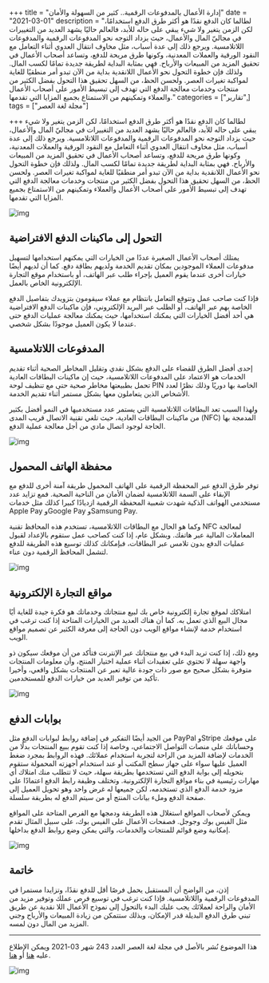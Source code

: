 +++
title = "إدارة اﻷعمال بالمدفوعات الرقمية.. كثير من السهولة واﻷمان"
date = "2021-03-01"
description = "لطالما كان الدفع نقدًا هو أكثر طرق الدفع استخدامًا، لكن الزمن يتغير ولا شيء يبقي على حاله للأبد، فالعالم حاليًا يشهد العديد من التغييرات في مجاليّ المال والأعمال، حيث يزداد التوجه نحو المدفوعات الرقمية والمدفوعات اللاتلامسية. ويرجع ذلك إلى عدة أسباب، مثل مخاوف انتقال العدوي أثناء التعامل مع النقود الورقية والعملات المعدنية، وكونها طرق مريحة للدفع، وتساعد أصحاب الأعمال في تحقيق المزيد من المبيعات والأرباح. فهي بمثابة البداية لطريقة جديدة تمامًا لكسب المال. ولذلك فإن خطوة التحول نحو الأعمال اللانقدية بداية من الآن تبدو أمر منطقيًا للغاية لمواكبة تغيرات العصر. ولحسن الحظ، من السهل تحقيق هذا التحول بفضل الكثير من منتجات وخدمات معالجة الدفع التي تهدف إلى تبسيط الأمور على أصحاب الأعمال والعملاء وتمكينهم من الاستمتاع بجميع المزايا التي تقدمها."
categories = ["تقارير",]
tags = ["مجلة لغة العصر"]

+++
لطالما كان الدفع نقدًا هو أكثر طرق الدفع استخدامًا، لكن الزمن يتغير ولا شيء يبقي على حاله للأبد، فالعالم حاليًا يشهد العديد من التغييرات في مجاليّ المال والأعمال، حيث يزداد التوجه نحو المدفوعات الرقمية والمدفوعات اللاتلامسية. ويرجع ذلك إلى عدة أسباب، مثل مخاوف انتقال العدوي أثناء التعامل مع النقود الورقية والعملات المعدنية، وكونها طرق مريحة للدفع، وتساعد أصحاب الأعمال في تحقيق المزيد من المبيعات والأرباح. فهي بمثابة البداية لطريقة جديدة تمامًا لكسب المال. ولذلك فإن خطوة التحول نحو الأعمال اللانقدية بداية من الآن تبدو أمر منطقيًا للغاية لمواكبة تغيرات العصر. ولحسن الحظ، من السهل تحقيق هذا التحول بفضل الكثير من منتجات وخدمات معالجة الدفع التي تهدف إلى تبسيط الأمور على أصحاب الأعمال والعملاء وتمكينهم من الاستمتاع بجميع المزايا التي تقدمها.

![img](thumbnail-0.webp)

## التحول إلى ماكينات الدفع الافتراضية

يمتلك أصحاب الأعمال الصغيرة عددًا من الخيارات التي يمكنهم استخدامها لتسهيل مدفوعات العملاء الموجودين بمكان تقديم الخدمة ولديهم بطاقة دفع. كما أن لديهم أيضًا خيارات أخرى عندما يقوم العميل بإجراء طلب عبر الهاتف، أو باستخدام موقع التجارة الإلكترونية الخاص بالعمل.

فإذا كنت صاحب عمل وتتوقع التعامل بانتظام مع عملاء سيقومون بتزويدك بتفاصيل الدفع الخاصة بهم عبر الهاتف، أو الطلب عبر البريد الإلكتروني، فإن ماكينات الدفع الافتراضية هي أحد أفضل الخيارات التي يمكنك استخدامها، حيث يمكنك معالجة عمليات الدفع حتى عندما لا يكون العميل موجودًا بشكل شخصي.

## المدفوعات اللاتلامسية 

إحدى أفضل الطرق للقضاء على الدفع بشكل نقدي وتقليل المخاطر الصحية أثناء تقديم الخدمات هو الاعتماد على المدفوعات اللاتلامسية، حيث إن ماكينات البطاقات العادية تحمل بطبيعتها مخاطر صحية حتى مع تنظيف لوحة PIN الخاصة بها دوريًا وذلك نظرًا لعدد الأشخاص الذين يتعاملون معها بشكل مستمر أثناء تقديم الخدمة.

ولهذا السبب تعد البطاقات اللاتلامسية التي يستمر عدد مستخدميها في النمو أفضل بكثير من ماكينات البطاقات العادية، حيث تلغي تقنية الاتصال قريب المدى (NFC) المدمجة بها الحاجة لوجود اتصال مادي من أجل معالجة عملية الدفع.

![img](images/Contactless.webp)

## محفظة الهاتف المحمول

توفر طرق الدفع عبر المحفظة الرقمية على الهاتف المحمول طريقة آمنة أخرى للدفع مع الإبقاء على السمة اللاتلامسية لضمان الأمان من الناحية الصحية. فمع تزايد عدد مستخدمي الهواتف الذكية شهدت شعبية المحفظة الرقمية ازديادًا كبيرا كذلك مثل خدمات Apple Pay وGoogle Pay وSamsung Pay.

وكما هو الحال مع البطاقات اللاتلامسية، تستخدم هذه المحافظ تقنية NFC لمعالجة المعاملات المالية عبر هاتفك. وبشكل عام، إذا كنت كصاحب عمل ستقوم بالإعداد لقبول عمليات الدفع بدون تلامس عبر البطاقات، فبإمكانك كذلك توسيع هذه الطريقة للدفع لتشمل المحافظ الرقمية دون عناء.

![img](images/GooglePay.webp)

## مواقع التجارة الإلكترونية

امتلاكك لموقع تجارة إلكترونية خاص بك لبيع منتجاتك وخدماتك هو فكرة جيدة للغاية أيًا مجال البيع الذي تعمل به. كما أن هناك العديد من الخيارات المتاحة إذا كنت ترغب في استخدام خدمة لإنشاء مواقع الويب دون الحاجة إلى معرفة الكثير عن تصميم مواقع الويب.

ومع ذلك، إذا كنت تريد البدء في بيع منتجاتك عبر الإنترنت فتأكد من أن موقعك سيكون ذو واجهة سهلة لا تحتوي على تعقيدات أثناء عملية اختيار المنتج، وأن معلومات المنتجات متوفرة بشكل صحيح مع صور ذات جودة عالية تعبر عن المنتجات بشكل واقعي، وأخيرا تأكيد من توفير العديد من خيارات الدفع للمستخدمين.

![img](images/E-commerce.webp)

## بوابات الدفع

من الجيد أيضًا التفكير في إضافة روابط لبوابات الدفع مثل PayPal وStripe على موقعك وحساباتك على منصات التواصل الاجتماعي، وخاصة إذا كنت تقوم ببيع المنتجات بدلًا من الخدمات لإضافة المزيد من الراحة لتجربة استخدام عملائك. فهذه الروابط بمجرد ضغط العميل عليها سواء على جهاز سطح المكتب أو عند استخدام أجهزته المحمولة ستقوم بتحويله إلى بوابة الدفع التي تستخدمها بطريقة سهلة، حيث لا تتطلب منك امتلاك أي مهارات رئيسية في بناء مواقع التجارة الإلكترونية. وتختلف وظيفة رابط الدفع اعتمادًا على مزود خدمة الدفع الذي تستخدمه، لكن جميعها له غرض واحد وهو تحويل العميل إلى صفحة الدفع وملء بيانات المنتج أو من سيتم الدفع له بطريقة سلسلة.

ويمكن لأصحاب المواقع استغلال هذه الطريقة ودمجها مع الفرص المتاحة على المواقع مثل الفيس بوك وجوجل. فصفحات الأعمال على الفيس بوك، على سبيل المثال تقدم إمكانية وضع قوائم للمنتجات والخدمات، والتي يمكن وضع روابط الدفع بداخلها.

![img](images/paypal.png)

## خاتمة

إذن، من الواضح أن المستقبل يحمل فرصًا أقل للدفع نقدًا، وتزايدا مستمرا في المدفوعات الرقمية واللاتلامسية. فإذا كنت ترغب في توسيع فرص عملك وتوفير مزيد من الأمان والراحة لعملائك يجب عليك البدء بالتحول إلى نموذج الأعمال اللا نقدية عن طريق تبني طرق الدفع البديلة قدر الإمكان، وبذلك ستتمكن من زيادة المبيعات والأرباح وجني المزيد من المال دون لمسه.

---

هذا الموضوع نُشر باﻷصل في مجلة لغة العصر العدد 243 شهر 03-2021 ويمكن الإطلاع عليه [هنا](https://drive.google.com/file/d/1TgLMN-xxxN60ASG7Vqyr8ZZltasb_oM_/view?usp=sharing) أو [هنا](https://gate.ahram.org.eg/News/2692168.aspx).

![img](images/243-2.png)
